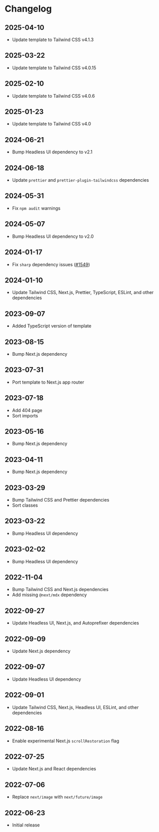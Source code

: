# Changelog

## 2025-04-10

- Update template to Tailwind CSS v4.1.3

## 2025-03-22

- Update template to Tailwind CSS v4.0.15

## 2025-02-10

- Update template to Tailwind CSS v4.0.6

## 2025-01-23

- Update template to Tailwind CSS v4.0

## 2024-06-21

- Bump Headless UI dependency to v2.1

## 2024-06-18

- Update `prettier` and `prettier-plugin-tailwindcss` dependencies

## 2024-05-31

- Fix `npm audit` warnings

## 2024-05-07

- Bump Headless UI dependency to v2.0

## 2024-01-17

- Fix `sharp` dependency issues ([#1549](https://github.com/tailwindlabs/tailwind-plus-issues/issues/1549))

## 2024-01-10

- Update Tailwind CSS, Next.js, Prettier, TypeScript, ESLint, and other dependencies

## 2023-09-07

- Added TypeScript version of template

## 2023-08-15

- Bump Next.js dependency

## 2023-07-31

- Port template to Next.js app router

## 2023-07-18

- Add 404 page
- Sort imports

## 2023-05-16

- Bump Next.js dependency

## 2023-04-11

- Bump Next.js dependency

## 2023-03-29

- Bump Tailwind CSS and Prettier dependencies
- Sort classes

## 2023-03-22

- Bump Headless UI dependency

## 2023-02-02

- Bump Headless UI dependency

## 2022-11-04

- Bump Tailwind CSS and Next.js dependencies
- Add missing `@next/mdx` dependency

## 2022-09-27

- Update Headless UI, Next.js, and Autoprefixer dependencies

## 2022-09-09

- Update Next.js dependency

## 2022-09-07

- Update Headless UI dependency

## 2022-09-01

- Update Tailwind CSS, Next.js, Headless UI, ESLint, and other dependencies

## 2022-08-16

- Enable experimental Next.js `scrollRestoration` flag

## 2022-07-25

- Update Next.js and React dependencies

## 2022-07-06

- Replace `next/image` with `next/future/image`

## 2022-06-23

- Initial release

